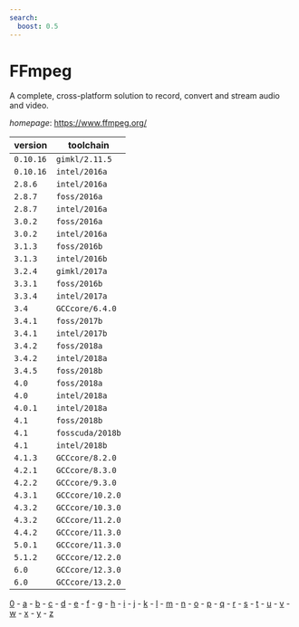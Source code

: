 ```yaml
---
search:
  boost: 0.5
---
```

# FFmpeg

A complete, cross-platform solution to record, convert and stream audio and video.

*homepage*: <https://www.ffmpeg.org/>

version | toolchain
--------|----------
``0.10.16`` | ``gimkl/2.11.5``
``0.10.16`` | ``intel/2016a``
``2.8.6`` | ``intel/2016a``
``2.8.7`` | ``foss/2016a``
``2.8.7`` | ``intel/2016a``
``3.0.2`` | ``foss/2016a``
``3.0.2`` | ``intel/2016a``
``3.1.3`` | ``foss/2016b``
``3.1.3`` | ``intel/2016b``
``3.2.4`` | ``gimkl/2017a``
``3.3.1`` | ``foss/2016b``
``3.3.4`` | ``intel/2017a``
``3.4`` | ``GCCcore/6.4.0``
``3.4.1`` | ``foss/2017b``
``3.4.1`` | ``intel/2017b``
``3.4.2`` | ``foss/2018a``
``3.4.2`` | ``intel/2018a``
``3.4.5`` | ``foss/2018b``
``4.0`` | ``foss/2018a``
``4.0`` | ``intel/2018a``
``4.0.1`` | ``intel/2018a``
``4.1`` | ``foss/2018b``
``4.1`` | ``fosscuda/2018b``
``4.1`` | ``intel/2018b``
``4.1.3`` | ``GCCcore/8.2.0``
``4.2.1`` | ``GCCcore/8.3.0``
``4.2.2`` | ``GCCcore/9.3.0``
``4.3.1`` | ``GCCcore/10.2.0``
``4.3.2`` | ``GCCcore/10.3.0``
``4.3.2`` | ``GCCcore/11.2.0``
``4.4.2`` | ``GCCcore/11.3.0``
``5.0.1`` | ``GCCcore/11.3.0``
``5.1.2`` | ``GCCcore/12.2.0``
``6.0`` | ``GCCcore/12.3.0``
``6.0`` | ``GCCcore/13.2.0``

[0](../0/index.md) - [a](../a/index.md) - [b](../b/index.md) - [c](../c/index.md) - [d](../d/index.md) - [e](../e/index.md) - [f](../f/index.md) - [g](../g/index.md) - [h](../h/index.md) - [i](../i/index.md) - [j](../j/index.md) - [k](../k/index.md) - [l](../l/index.md) - [m](../m/index.md) - [n](../n/index.md) - [o](../o/index.md) - [p](../p/index.md) - [q](../q/index.md) - [r](../r/index.md) - [s](../s/index.md) - [t](../t/index.md) - [u](../u/index.md) - [v](../v/index.md) - [w](../w/index.md) - [x](../x/index.md) - [y](../y/index.md) - [z](../z/index.md)


